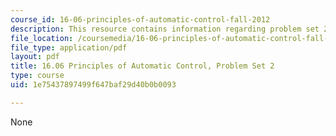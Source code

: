 ```yaml
---
course_id: 16-06-principles-of-automatic-control-fall-2012
description: This resource contains information regarding problem set 2.
file_location: /coursemedia/16-06-principles-of-automatic-control-fall-2012/1e75437897499f647baf29d40b0b0093_MIT16_06F12_ProblemsSet_2.pdf
file_type: application/pdf
layout: pdf
title: 16.06 Principles of Automatic Control, Problem Set 2
type: course
uid: 1e75437897499f647baf29d40b0b0093

---
```

None